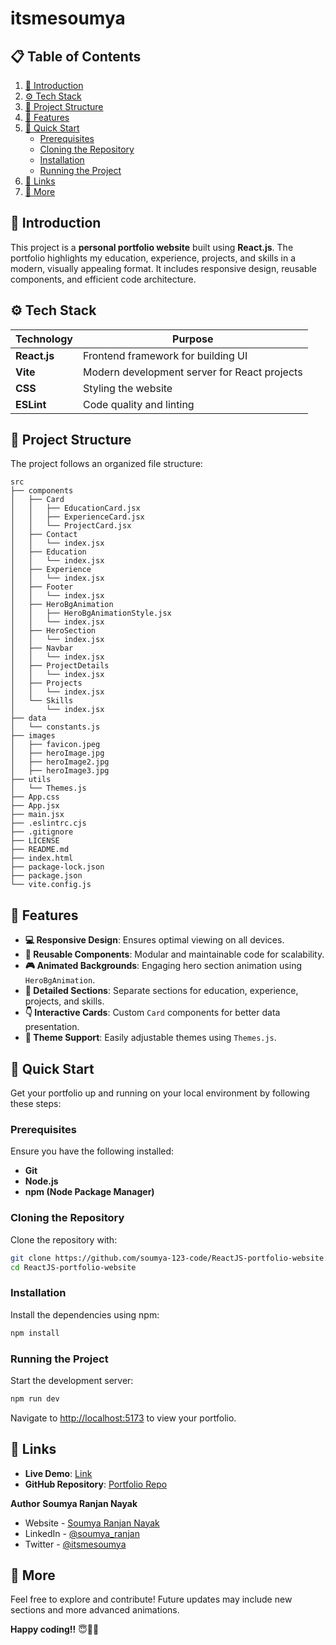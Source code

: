 # itsmesoumya

## 📋 Table of Contents
1. [🤖 Introduction](#-introduction)
2. [⚙️ Tech Stack](#%EF%B8%8F-tech-stack)
3. [📂 Project Structure](#-project-structure)
4. [🔋 Features](#-features)
5. [🤸 Quick Start](#-quick-start)
   - [Prerequisites](#prerequisites)
   - [Cloning the Repository](#cloning-the-repository)
   - [Installation](#installation)
   - [Running the Project](#running-the-project)
7. [🔗 Links](#-links)
8. [🚀 More](#-more)

## 🤖 Introduction
This project is a **personal portfolio website** built using **React.js**. The portfolio highlights my education, experience, projects, and skills in a modern, visually appealing format. It includes responsive design, reusable components, and efficient code architecture.

## ⚙️ Tech Stack
| Technology         | Purpose                                      |
|--------------------|----------------------------------------------|
| **React.js**       | Frontend framework for building UI           |
| **Vite**           | Modern development server for React projects |
| **CSS**            | Styling the website                          |
| **ESLint**         | Code quality and linting                     |

## 📂 Project Structure
The project follows an organized file structure:

```
src
├── components
│   ├── Card
│   │   ├── EducationCard.jsx
│   │   ├── ExperienceCard.jsx
│   │   └── ProjectCard.jsx
│   ├── Contact
│   │   └── index.jsx
│   ├── Education
│   │   └── index.jsx
│   ├── Experience
│   │   └── index.jsx
│   ├── Footer
│   │   └── index.jsx
│   ├── HeroBgAnimation
│   │   ├── HeroBgAnimationStyle.jsx
│   │   └── index.jsx
│   ├── HeroSection
│   │   └── index.jsx
│   ├── Navbar
│   │   └── index.jsx
│   ├── ProjectDetails
│   │   └── index.jsx
│   ├── Projects
│   │   └── index.jsx
│   └── Skills
│       └── index.jsx
├── data
│   └── constants.js
├── images
│   ├── favicon.jpeg
│   ├── heroImage.jpg
│   ├── heroImage2.jpg
│   ├── heroImage3.jpg
├── utils
│   └── Themes.js
├── App.css
├── App.jsx
├── main.jsx
├── .eslintrc.cjs
├── .gitignore
├── LICENSE
├── README.md
├── index.html
├── package-lock.json
├── package.json
└── vite.config.js
```

## 🔋 Features
- **💻 Responsive Design**: Ensures optimal viewing on all devices.
- **🔄 Reusable Components**: Modular and maintainable code for scalability.
- **🎮 Animated Backgrounds**: Engaging hero section animation using `HeroBgAnimation`.
- **📝 Detailed Sections**: Separate sections for education, experience, projects, and skills.
- **👇 Interactive Cards**: Custom `Card` components for better data presentation.
- **🎨 Theme Support**: Easily adjustable themes using `Themes.js`.

## 🤸 Quick Start
Get your portfolio up and running on your local environment by following these steps:

### Prerequisites
Ensure you have the following installed:
- **Git**
- **Node.js**
- **npm (Node Package Manager)**

### Cloning the Repository
Clone the repository with:
```bash
git clone https://github.com/soumya-123-code/ReactJS-portfolio-website.git
cd ReactJS-portfolio-website
```

### Installation
Install the dependencies using npm:
```bash
npm install
```

### Running the Project
Start the development server:
```bash
npm run dev
```
Navigate to [http://localhost:5173](http://localhost:5173) to view your portfolio.

## 🔗 Links
- **Live Demo**: [Link](https://soumya-123-code.github.io/itsmesoumya/#contact)
- **GitHub Repository**: [Portfolio Repo](https://github.com/soumya-123-code/ReactJS-portfolio-website)

**Author**
<b><strong>Soumya Ranjan Nayak</strong></b>
- Website - [Soumya Ranjan Nayak](https://soumya-123-code.github.io/itsmesoumya/#contact)
- LinkedIn - [@soumya_ranjan](https://www.linkedin.com/in/soumya-ranjan-nayak-50069a15a)
- Twitter - [@itsmesoumya](https://www.twitter.com/itsmesoumya)

## 🚀 More
Feel free to explore and contribute! Future updates may include new sections and more advanced animations.

**Happy coding!!** 😇👍🏻

